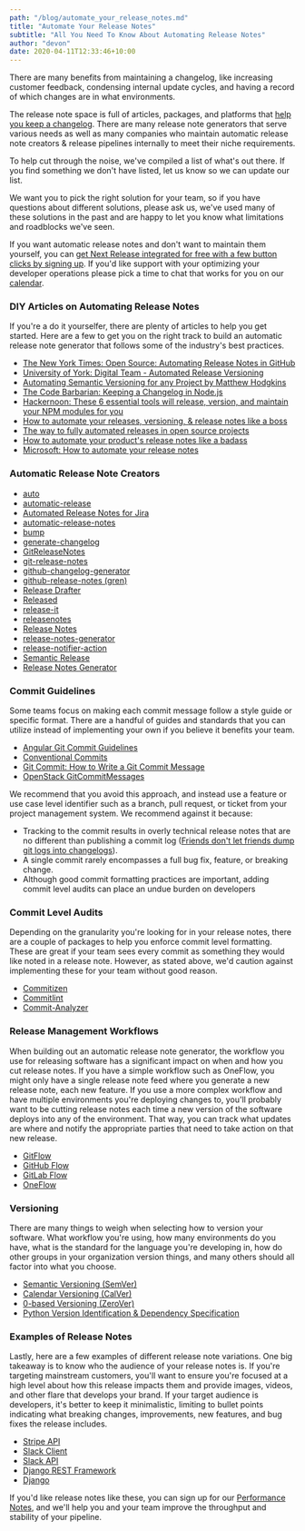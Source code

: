 ```yaml
---
path: "/blog/automate_your_release_notes.md"
title: "Automate Your Release Notes"
subtitle: "All You Need To Know About Automating Release Notes"
author: "devon"
date: 2020-04-11T12:33:46+10:00
---
```


There are many benefits from maintaining a changelog, like increasing customer feedback, condensing
internal update cycles, and having a record of which changes are in what environments.

The release note space is full of articles, packages, and platforms that
[help you keep a changelog](https://keepachangelog.com/en/1.0.0/).
There are many release note generators that serve various needs as well as many companies who maintain
automatic release note creators & release pipelines internally to meet their niche requirements.

To help cut through the noise, we've compiled a list of what's out there. If you find something we
don't have listed, let us know so we can update our list.

We want you to pick the right solution for your team, so if you have questions about different
solutions, please ask us, we've used many of these solutions in the past and are happy to let
you know what limitations and roadblocks we've seen.

If you want automatic release notes and don't want to maintain them yourself, you can [get Next
Release integrated for free with a few button clicks by signing up](https://my.nextrelease.io/). If you'd like support with
your optimizing your developer operations please pick a time to chat that works for you on our
[calendar](https://calendly.com/nextrelease-devon/developer-operations-optimization-introduction).

### DIY Articles on Automating Release Notes

If you're a do it yourselfer, there are plenty of articles to help you get started.
Here are a few to get you on the right track to build an automatic release note
generator that follows some of the industry's best practices.

-   [The New York Times: Open Source: Automating Release Notes in GitHub](https://open.nytimes.com/open-source-automating-release-notes-in-github-dd08f964465c)
-   [University of York: Digital Team - Automated Release Versioning](https://university-of-york.github.io/guides/automated-versioning/)
-   [Automating Semantic Versioning for any Project by Matthew Hodgkins](https://hodgkins.io/automating-semantic-versioning)
-   [The Code Barbarian: Keeping a Changelog in Node.js](https://thecodebarbarian.com/keeping-a-changelog-in-nodejs)
-   [Hackernoon: These 6 essential tools will release, version, and maintain your NPM modules for you](https://hackernoon.com/these-6-essential-tools-will-maintain-your-npm-modules-for-you-4cbbee88e0cb)
-   [How to automate your releases, versioning, & release notes like a boss](https://medium.com/faun/automate-your-releases-versioning-and-release-notes-with-semantic-release-d5575b73d986)
-   [The way to fully automated releases in open source projects](https://medium.com/@kevinkreuzer/the-way-to-fully-automated-releases-in-open-source-projects-44c015f38fd6)
-   [How to automate your product's release notes like a badass](https://toucantoco.com/en/tech-blog/tech/release-notes)
-   [Microsoft: How to automate your release notes](https://cloudblogs.microsoft.com/opensource/2018/09/06/how-to-automate-software-release-notes/)

### Automatic Release Note Creators

-   [auto](https://intuit.github.io/auto/home.html)
-   [automatic-release](https://github.com/dominique-mueller/automatic-release)
-   [Automated Release Notes for Jira](https://marketplace.atlassian.com/apps/1215431/automated-release-notes-for-jira?hosting=cloud&tab=overview)
-   [automatic-release-notes](https://www.npmjs.com/package/automatic-release-notes)
-   [bump](https://www.notion.so/Competitors-bd2460f52a3b45c49626340aab6c19a8#c44e0365aa154d3498e70cb2443b32ec)
-   [generate-changelog](https://www.npmjs.com/package/generate-changelog)
-   [GitReleaseNotes](https://github.com/GitTools/GitReleaseNotes)
-   [git-release-notes](https://www.npmjs.com/package/git-release-notes)
-   [github-changelog-generator](https://github.com/github-changelog-generator/github-changelog-generator)
-   [github-release-notes (gren)](https://www.npmjs.com/package/github-release-notes)
-   [Release Drafter](https://github.com/marketplace/actions/release-drafter)
-   [Released](https://releasedapp.com)
-   [release-it](https://www.npmjs.com/package/release-it)
-   [releasenotes](https://github.com/posabsolute/releasenotes)
-   [Release Notes](https://release-notes.com/)
-   [release-notes-generator](https://github.com/opendatakit/release-notes-generator)
-   [release-notifier-action](https://www.notion.so/Competitors-bd2460f52a3b45c49626340aab6c19a8#8a882605ffd94b8fb5f9c172ab07a7fd)
-   [Semantic Release](https://semantic-release.gitbook.io/semantic-release/)
-   [Release Notes Generator](https://github.com/semantic-release/release-notes-generator)

### Commit Guidelines

Some teams focus on making each commit message follow a style guide or specific format.
There are a handful of guides and standards that you can utilize instead of implementing
your own if you believe it benefits your team.

-   [Angular Git Commit Guidelines](https://github.com/angular/angular.js/blob/master/DEVELOPERS.md#-git-commit-guidelines)
-   [Conventional Commits](https://www.conventionalcommits.org/en/v1.0.0-beta.2/)
-   [Git Commit: How to Write a Git Commit Message](https://chris.beams.io/posts/git-commit/)
-   [OpenStack GitCommitMessages](https://wiki.openstack.org/wiki/GitCommitMessages)

We recommend that you avoid this approach, and instead use a feature or use case level
identifier such as a branch, pull request, or ticket from your project management system.
We recommend against it because:

-   Tracking to the commit results in overly technical release notes that are no different
    than publishing a commit log ([Friends don't let friends dump git logs into changelogs](https://keepachangelog.com/en/1.0.0/)).
-   A single commit rarely encompasses a full bug fix, feature, or breaking change.
-   Although good commit formatting practices are important, adding commit level audits can place
    an undue burden on developers

### Commit Level Audits

Depending on the granularity you're looking for in your release notes, there are a couple of
packages to help you enforce commit level formatting. These are great if your team sees every
commit as something they would like noted in a release note. However, as stated above, we'd
caution against implementing these for your team without good reason.

-   [Commitizen](https://github.com/commitizen/cz-cli)
-   [Commitlint](https://github.com/conventional-changelog/commitlint)
-   [Commit-Analyzer](https://github.com/semantic-release/commit-analyzer)

### Release Management Workflows

When building out an automatic release note generator, the workflow you use for releasing
software has a significant impact on when and how you cut release notes. If you have a simple
workflow such as OneFlow, you might only have a single release note feed where you generate
a new release note, each new feature. If you use a more complex workflow and have multiple
environments you're deploying changes to, you'll probably want to be cutting release notes
each time a new version of the software deploys into any of the environment. That way, you
can track what updates are where and notify the appropriate parties that need to take action
on that new release.

-   [GitFlow](https://nvie.com/posts/a-successful-git-branching-model/)
-   [GitHub Flow](http://scottchacon.com/2011/08/31/github-flow.html)
-   [GitLab Flow](https://docs.gitlab.com/ee/workflow/gitlab_flow.html)
-   [OneFlow](https://www.endoflineblog.com/oneflow-a-git-branching-model-and-workflow)

### Versioning

There are many things to weigh when selecting how to version your software. What workflow
you're using, how many environments do you have, what is the standard for the language you're
developing in, how do other groups in your organization version things, and many others
should all factor into what you choose.

-   [Semantic Versioning (SemVer)](https://semver.org/)
-   [Calendar Versioning (CalVer)](https://calver.org)
-   [0-based Versioning (ZeroVer)](https://0ver.org/)
-   [Python Version Identification & Dependency Specification](https://www.python.org/dev/peps/pep-0440/)

### Examples of Release Notes

Lastly, here are a few examples of different release note variations. One big takeaway
is to know who the audience of your release notes is. If you're targeting mainstream
customers, you'll want to ensure you're focused at a high level about how this release
impacts them and provide images, videos, and other flare that develops your brand. If your
target audience is developers, it's better to keep it minimalistic, limiting to bullet
points indicating what breaking changes, improvements, new features, and bug fixes the
release includes.

-   [Stripe API](https://stripe.com/docs/upgrades#api-changelog)
-   [Slack Client](https://slack.com/help/articles/115004846068-slack-updates-and-changes)
-   [Slack API](https://api.slack.com/changelog)
-   [Django REST Framework](https://www.django-rest-framework.org/community/release-notes/)
-   [Django](https://docs.djangoproject.com/en/2.2/releases/)

If you'd like release notes like these, you can sign up for our [Performance Notes](https://www.nextrelease.io/performance_notes), and we'll
help you and your team improve the throughput and stability of your pipeline.
